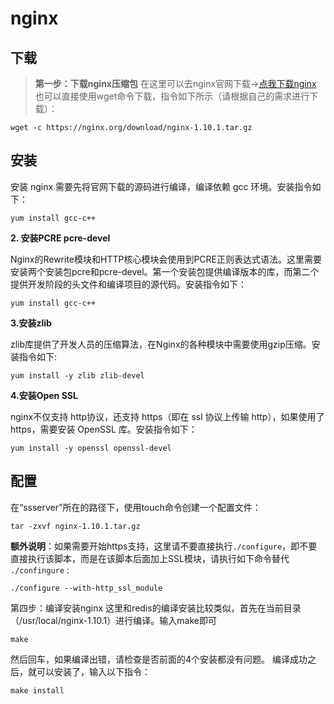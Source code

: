 # nginx

## 下载

> **第一步：下载nginx压缩包**
>在这里可以去nginx官网下载->[点我下载nginx](http://nginx.org/en/download.html)
> 也可以直接使用wget命令下载，指令如下所示（请根据自己的需求进行下载）：

```shell
wget -c https://nginx.org/download/nginx-1.10.1.tar.gz
```

## 安装

安装 nginx 需要先将官网下载的源码进行编译，编译依赖 gcc 环境。安装指令如下：

```shell
yum install gcc-c++
```

**2. 安装PCRE pcre-devel**

Nginx的Rewrite模块和HTTP核心模块会使用到PCRE正则表达式语法。这里需要安装两个安装包pcre和pcre-devel。第一个安装包提供编译版本的库，而第二个提供开发阶段的头文件和编译项目的源代码。安装指令如下：

```shell
yum install gcc-c++
```

**3.安装zlib**

zlib库提供了开发人员的压缩算法，在Nginx的各种模块中需要使用gzip压缩。安装指令如下:

```shell
yum install -y zlib zlib-devel
```

**4.安装Open SSL**

nginx不仅支持 http协议，还支持 https（即在 ssl 协议上传输 http），如果使用了 https，需要安装 OpenSSL 库。安装指令如下：

```shell
yum install -y openssl openssl-devel
```

## 配置

在“ssserver”所在的路径下，使用touch命令创建一个配置文件：

```shell
tar -zxvf nginx-1.10.1.tar.gz
```

**额外说明**：如果需要开始https支持，这里请不要直接执行`./configure`，即不要直接执行该脚本，而是在该脚本后面加上SSL模块，请执行如下命令替代 `./confingure` :

```shell
./configure --with-http_ssl_module
```

第四步：编译安装nginx
这里和redis的编译安装比较类似，首先在当前目录（/usr/local/nginx-1.10.1）进行编译。输入make即可

```shell
make
```

然后回车，如果编译出错，请检查是否前面的4个安装都没有问题。
编译成功之后，就可以安装了，输入以下指令：

```shell
make install
```

